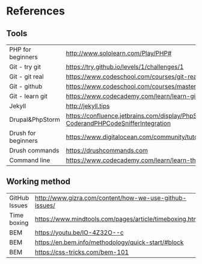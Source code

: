# References

## Tools

|  |  |
| -- | -- |
| PHP for beginners | http://www.sololearn.com/Play/PHP# |
| Git - try git | https://try.github.io/levels/1/challenges/1 |
| Git - git real | https://www.codeschool.com/courses/git-real |
| Git - github | https://www.codeschool.com/courses/mastering-github |
| Git - learn git | https://www.codecademy.com/learn/learn-git |
| Jekyll | http://jekyll.tips |
| Drupal&PhpStorm | https://confluence.jetbrains.com/display/PhpStorm/Drupal+Development+using+PhpStorm#DrupalDevelopmentusingPhpStorm-CoderandPHPCodeSnifferIntegration |
| Drush for beginners | https://www.digitalocean.com/community/tutorials/a-beginner-s-guide-to-drush-the-drupal-shell |
| Drush commands | https://drushcommands.com |
| Command line | https://www.codecademy.com/learn/learn-the-command-line |


## Working method

|  |  |
| -- | -- |
| GitHub Issues | http://www.gizra.com/content/how-we-use-github-issues/ |
| Time boxing | https://www.mindtools.com/pages/article/timeboxing.htm |
| BEM | https://youtu.be/IO-4Z32O--c |
| BEM | https://en.bem.info/methodology/quick-start/#block |
| BEM | https://css-tricks.com/bem-101 |


